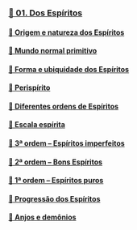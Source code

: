 ### [📑 01. Dos Espíritos](#lde.2.01)
#### [📃 Origem e natureza dos Espíritos](#lde.2.01.01)
#### [📃 Mundo normal primitivo](#lde.2.01.02)
#### [📃 Forma e ubiquidade dos Espíritos](#lde.2.01.03)
#### [📃 Perispírito](#lde.2.01.04)
#### [📃 Diferentes ordens de Espíritos](#lde.2.01.05)
#### [📃 Escala espírita](#lde.2.01.06)
#### [📃 3ª ordem – Espíritos imperfeitos](#lde.2.01.07)
#### [📃 2ª ordem – Bons Espíritos](#lde.2.01.08)
#### [📃 1ª ordem – Espíritos puros](#lde.2.01.09)
#### [📃 Progressão dos Espíritos](#lde.2.01.10)
#### [📃 Anjos e demônios](#lde.2.01.11)
